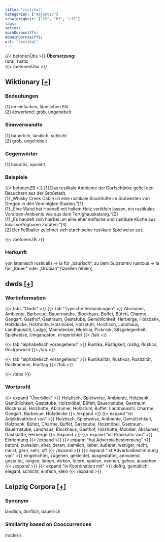 ```yaml
---
title: "rustikal"
kategorien: ["Adjektiv"]
schwierigkeit: ["k2", "h3", "r15"]
tags:
series:
mainDornseiffs:
domainDornseiffs:
url: "rustikal"
---
```


{{< betonenÜbs >}}
**Übersetzung:**  
rural, rustic  
{{< /betonenÜbs >}}

## Wiktionary [[+](https://de.wiktionary.org/wiki/rustikal)]

### Bedeutungen
[1] im einfachen, ländlichen Stil  
[2] abwertend: grob, ungehobelt  

### Sinnverwandte
[1] bäuerlich, ländlich, schlicht  
[2] grob, ungehobelt  

### Gegenwörter
[1] luxuriös, opulent  

### Beispiele
{{< betonenZB >}}
[1] Das rustikale Ambiente der Dorfschänke gefiel den Besuchern aus der Großstadt.  
[1] „Whisky Creek Cabin ist eine rustikale Blockhütte im Südwesten von Oregon in den Vereinigten Staaten.“[1]  
[1] „Eine Wand hat Hoeneß mit hellem Holz vertäfeln lassen, ein rustikales Voralpen-Ambiente wie aus dem Fertighauskatalog.“[2]  
[1] „Es handelt sich hierbei um eine eher einfache und rustikale Küche aus lokal verfügbaren Zutaten.“[3]  
[2] Der Fußballer zeichnet sich durch seine rustikale Spielweise aus.  

{{< /betonenZB >}}
### Herkunft
von lateinisch rusticalis → la für „bäurisch“, zu dem Substantiv rusticus → la für  „Bauer“ oder „Grobian“ [Quellen fehlen]  



## dwds [[+](https://www.dwds.de/wb/rustikal)]

### Wortinformation
{{< tabs "Dwds" >}}
{{< tab "Typische Verbindungen" >}}
Abräumer, Ambiente, Barbecue, Bauernstube, Blockhaus, Buffet, Büfett, Charme, Gangart, Gasthof, Gastraum, Gaststube, Gemütlichkeit, Herberge, Holzbank, Holzdecke, Holzhütte, Holzmöbel, Holzstuhl, Holztisch, Landhaus, Landhausstil, Lodge, Manndecker, Mobiliar, Picknick, Sitzgelegenheit, Spielweise, Umgangston, eingerichtet
{{< /tab >}}

{{< tab "alphabetisch vorangehend" >}}
Rustika, Rüstigkeit, rüstig, Rustico, Rüstgewicht
{{< /tab >}}

{{< tab "alphabetisch vorangehend" >}}
Rustikalität, Rustikus, Rustizität, Rüstkammer, Rüsttag
{{< /tab >}}

{{< /tabs >}}

### Wortprofil
{{< expand "Überblick" >}} Holztisch, Spielweise, Ambiente, Holzbank, Gemütlichkeit, Gaststube, Holzmöbel, Büfett, Bauernstube, Gastraum, Blockhaus, Holzhütte, Abräumer, Holzstuhl, Buffet, Landhausstil, Charme, Gangart, Barbecue, Holzdecke {{< /expand >}}
{{< expand "ist Adjektivattribut von" >}} Holztisch, Spielweise, Ambiente, Gemütlichkeit, Holzbank, Büfett, Charme, Buffet, Gaststube, Holzmöbel, Gastraum, Bauernstube, Landhaus, Blockhaus, Gasthof, Holzhütte, Mobiliar, Abräumer, Gaststätte, Herberge {{< /expand >}}
{{< expand "ist Prädikativ von" >}} Einrichtung {{< /expand >}}
{{< expand "hat Adverbialbestimmung" >}} betont, zuweilen, eher, derart, ziemlich, lieber, äußerst, weniger, recht, meist, gern, sehr, oft {{< /expand >}}
{{< expand "ist Adverbialbestimmung von" >}} eingerichtet, zugehen, gekleidet, ausgestattet, anmutend, gestaltet, mögen, lieben, wirken, feiern, spielen, nennen, gehen, aussehen {{< /expand >}}
{{< expand "in Koordination mit" >}} deftig, gemütlich, elegant, schlicht, einfach, klein {{< /expand >}}

## Leipzig Corpora [[+](https://corpora.uni-leipzig.de/en/res?word=rustikal&corpusId=deu_newscrawl-public_2018)]


### Synonym
ländlich, dörflich, bäuerlich


### Similarity based on Cooccurrences
modern

